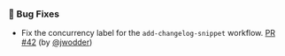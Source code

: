 ### 🐛 Bug Fixes

- Fix the concurrency label for the `add-changelog-snippet` workflow.  [PR #42](https://github.com/datalad/release-action/pull/42) (by [@jwodder](https://github.com/jwodder))
